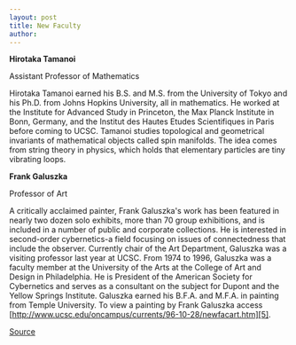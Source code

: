 ```yaml
---
layout: post
title: New Faculty
author: 
---
```


**Hirotaka Tamanoi**

Assistant Professor of Mathematics  

Hirotaka Tamanoi earned his B.S. and M.S. from the University of Tokyo and his Ph.D. from Johns Hopkins University, all in mathematics. He worked at the Institute for Advanced Study in Princeton, the Max Planck Institute in Bonn, Germany, and the Institut des Hautes Etudes Scientifiques in Paris before coming to UCSC. Tamanoi studies topological and geometrical invariants of mathematical objects called spin manifolds. The idea comes from string theory in physics, which holds that elementary particles are tiny vibrating loops.   

**Frank Galuszka**

Professor of Art  

A critically acclaimed painter, Frank Galuszka's work has been featured in nearly two dozen solo exhibits, more than 70 group exhibitions, and is included in a number of public and corporate collections. He is interested in second-order cybernetics-a field focusing on issues of connectedness that include the observer. Currently chair of the Art Department, Galuszka was a visiting professor last year at UCSC. From 1974 to 1996, Galuszka was a faculty member at the University of the Arts at the College of Art and Design in Philadelphia. He is President of the American Society for Cybernetics and serves as a consultant on the subject for Dupont and the Yellow Springs Institute. Galuszka earned his B.F.A. and M.F.A. in painting from Temple University. To view a painting by Frank Galuszka access [http://www.ucsc.edu/oncampus/currents/96-10-28/newfacart.htm][5].

[Source](http://www1.ucsc.edu/oncampus/currents/96-10-28/newfac.htm "Permalink to New Faculty: 10-28-96")
